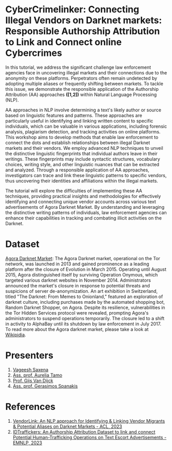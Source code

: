 # CyberCrimelinker: Connecting Illegal Vendors on Darknet markets: Responsible Authorship Attribution to Link and Connect online Cybercrimes

In this tutorial, we address the significant challenge law enforcement agencies face in uncovering illegal markets and their connections due to the anonymity on these platforms. Perpetrators often remain undetected by adopting multiple aliases or frequently shifting between markets. To tackle this issue, we demonstrate the responsible application of the Authorship Attribution (AA) approaches **([1,2])** within Natural Language Processing (NLP).

AA approaches in NLP involve determining a text's likely author or source based on linguistic features and patterns. These approaches are particularly useful in identifying and linking written content to specific individuals, which can be valuable in various applications, including forensic analysis, plagiarism detection, and tracking activities on online platforms. This workshop aims to develop methods that enable law enforcement to connect the dots and establish relationships between illegal Darknet markets and their vendors. We employ advanced NLP techniques to unveil the distinctive linguistic fingerprints that individual authors leave in their writings. These fingerprints may include syntactic structures, vocabulary choices, writing style, and other linguistic nuances that can be extracted and analyzed. Through a responsible application of AA approaches, investigators can trace and link these linguistic patterns to specific vendors, thus uncovering their identities and affiliations within the illegal markets.

The tutorial will explore the difficulties of implementing these AA techniques, providing practical insights and methodologies for effectively identifying and connecting unique vendor accounts across various text advertisements of Agora Darknet Market. By understanding and leveraging the distinctive writing patterns of individuals, law enforcement agencies can enhance their capabilities in tracking and combating illicit activities on the Darknet.

# Dataset

[Agora Darknet Market](https://www.kaggle.com/datasets/philipjames11/dark-net-marketplace-drug-data-agora-20142015): The Agora Darknet market, operational on the Tor network, was launched in 2013 and gained prominence as a leading platform after the closure of Evolution in March 2015. Operating until August 2015, Agora distinguished itself by surviving Operation Onymous, which targeted various darknet websites in November 2014. Administrators announced the market's closure in response to potential threats and suspicions of server de-anonymization. An art exhibition in Switzerland, titled "The Darknet: From Memes to Onionland," featured an exploration of darknet culture, including purchases made by the automated shopping bot, Random Darknet Shopper, on Agora. Despite its resilience, vulnerabilities in the Tor Hidden Services protocol were revealed, prompting Agora's administrators to suspend operations temporarily. The closure led to a shift in activity to AlphaBay until its shutdown by law enforcement in July 2017. To read more about the Agora darknet market, please take a look at [Wikipidia](https://en.wikipedia.org/wiki/Agora_(online_marketplace)).
 
# Presenters

1. [Vageesh Saxena](https://www.maastrichtuniversity.nl/vk-saxena)
2. [Ass. prof. Aurelia Tamo](https://www.maastrichtuniversity.nl/tamo-larrieux)
3. [Prof. Gijs Van Dijck](https://www.maastrichtuniversity.nl/nl/g-van-dijck)
4. [Ass. prof. Gerasimos Spanakis](https://dke.maastrichtuniversity.nl/jerry.spanakis/)

# References

1. [VendorLink: An NLP approach for Identifying & Linking Vendor Migrants & Potential Aliases on Darknet Markets - ACL, 2023](https://arxiv.org/abs/2310.05484)
2. [IDTraffickers: An Authorship Attribution Dataset to link and connect Potential Human-Trafficking Operations on Text Escort Advertisements - EMNLP, 2023](https://arxiv.org/abs/2310.05484)

